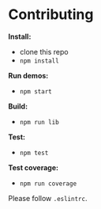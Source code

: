 # Contributing

**Install:**
  - clone this repo
  - ```npm install```

**Run demos:**
 - ```npm start```

**Build:**
  - ```npm run lib```

**Test:**
  - ```npm test```

**Test coverage:**
  - ```npm run coverage```

Please follow ```.eslintrc```.
